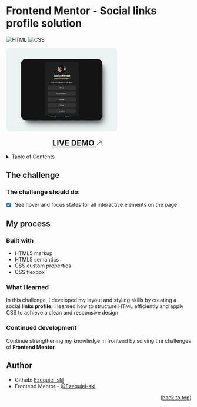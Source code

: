 <a name="readme-top"></a>

# Frontend Mentor - Social links profile solution

![HTML](https://img.shields.io/badge/HTML-239120?style=for-the-badge&logo=html5&logoColor=white)
![CSS](https://img.shields.io/badge/CSS-1572B6?style=for-the-badge&logo=css3&logoColor=white)

<img src="./screenshot.webp" alt="screenshot of the completed challenge" width="60%" style="border-radius: 10px;" >

<a href="/" target="_blank" rel="noopener noreferrer" title="Live Demo" style="display: block; font-weight: bold; text-transform: uppercase; text-decoration: underline; font-size: 1.3rem; margin: 1rem; margin-left: 25%;">
  Live Demo 
  <svg width="16" height="16" fill="currentColor">
  <path 
    fill-rule="evenodd" 
    d="M14 2.5a.5.5 0 0 0-.5-.5h-6a.5.5 0 0 0 0 1h4.793L2.146 13.146a.5.5 0 0 0 .708.708L13 3.707V8.5a.5.5 0 0 0 1 0z"/>
  </svg>
</a>

<details>
  <summary>Table of Contents</summary>
  <ol>
    <li><a href="#the-challenge">The challenge</a></li>
    <li>
      <a href="#my-process">My process</a>
      <ul>
        <li><a href="#built-with">Built With</a></li>
        <li><a href="#what-i-learned">What I Learned</a></li>
        <li><a href="#continued-development">Continued Development</a></li>
      </ul>
    </li>
    <li><a href="#author">Author</a></li>
  </ol>
</details>

## The challenge

### The challenge should do:

- [x] See hover and focus states for all interactive elements on the page

## My process

### Built with

- HTML5 markup
- HTML5 semantics
- CSS custom properties
- CSS flexbox

### What I learned

In this challenge, I developed my layout and styling skills by creating a social <strong>links profile.</strong> I learned how to structure HTML efficiently and apply CSS to achieve a clean and responsive design

### Continued development

Continue strengthening my knowledge in frontend by solving the challenges of <strong>Frontend Mentor</strong>.

## Author

- Github: [Ezequiel-skl](https://github.com/Ezequiel-skl)
- Frontend Mentor - [@Ezequiel-skl](https://www.frontendmentor.io/profile/Ezequiel-skl)

<p align="right">(<a href="#readme-top">back to top</a>)</p>
